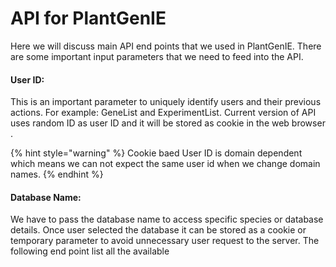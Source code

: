 # API for PlantGenIE

Here we will discuss main API end points that we used in PlantGenIE. There are some important input parameters that we need to feed into the API.

#### User ID:

This is an important parameter to uniquely identify users and their previous actions. For example: GeneList and ExperimentList. Current version of API uses random ID as user ID and it will be stored as cookie in the web browser . 

{% hint style="warning" %}
Cookie baed User ID is domain dependent which means we can not expect the same user id when we change domain names.
{% endhint %}

#### Database Name:

We have to pass the database name to access specific species or database details. Once user selected the database it can be stored as a cookie or temporary parameter to avoid unnecessary user request  to the server. The following end point list all the available 





